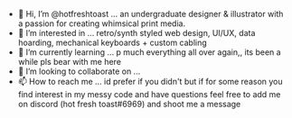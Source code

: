 - 👋 Hi, I’m @hotfreshtoast ... an undergraduate designer & illustrator with a passion for creating whimsical print media.
- 👀 I’m interested in ... retro/synth styled web design, UI/UX, data hoarding, mechanical keyboards + custom cabling
- 🌱 I’m currently learning ... p much everything all over again,, its been a while pls bear with me here
- 💞️ I’m looking to collaborate on ... 
- 📫 How to reach me ... id prefer if you didn't but if for some reason you find interest in my messy code and have questions feel free to add me on discord (hot fresh toast#6969) and shoot me a message

<!---
hotfreshtoast/hotfreshtoast is a ✨ special ✨ repository because its `README.md` (this file) appears on your GitHub profile.
You can click the Preview link to take a look at your changes.
--->
